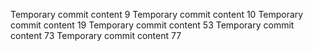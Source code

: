 Temporary commit content 9
Temporary commit content 10
Temporary commit content 19
Temporary commit content 53
Temporary commit content 73
Temporary commit content 77
